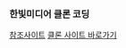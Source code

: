 ### 한빛미디어 클론 코딩

[참조사이트](https://m.hanbit.co.kr/) 
[클론 사이트 바로가기](https://kangkkaem.github.io/CopyProject1/ "강깸 클론코딩")
